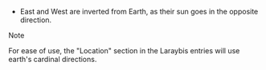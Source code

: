 - East and West are inverted from Earth, as their sun goes in the opposite direction.
> [!NOTE]
> For ease of use, the "Location" section in the Laraybis entries will use earth's cardinal directions.
